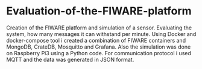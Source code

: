# Evaluation-of-the-FIWARE-platform
Creation of the FIWARE platform and simulation of a sensor. Evaluating the system, how many messages it can withstand per minute.
Using Docker and docker-compose tool i created a combination of FIWARE containers and MongoDB, CrateDB, Mosquitto and Grafana. 
Also the simulation was done on Raspberry Pi3 using a Python code. For communication protocol i used MQTT and the data was generated in JSON format.
